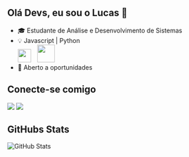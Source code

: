 ## Olá Devs, eu sou o Lucas 👋

  - 🎓 Estudante de Análise e Desenvolvimento de Sistemas
  - 💡 Javascript | Python <br>
    <img loading="lazy" src="https://cdn.jsdelivr.net/gh/devicons/devicon@latest/icons/javascript/javascript-original.svg" width="30" height="30" style="display: inline-block; margin-right: 10px;"/>
    <img loading="lazy" src="https://cdn.jsdelivr.net/gh/devicons/devicon@latest/icons/python/python-original.svg" width="40" height="40" style="display: inline-block;"/>
  - 👀 Aberto a oportunidades

## Conecte-se comigo
<div>
<a href = "mailto:lucasandrade270805@gmail.com"><img loading="lazy" src="https://img.shields.io/badge/Gmail-D14836?style=for-the-badge&logo=gmail&logoColor=white" target="_blank"></a>
<a href="www.linkedin.com/in/lucas-andr-silva" target="_blank"><img loading="lazy" src="https://img.shields.io/badge/-LinkedIn-%230077B5?style=for-the-badge&logo=linkedin&logoColor=white" target="_blank"></a>   
</div>

## GitHubs Stats
![GitHub Stats](https://github-readme-stats.vercel.app/api?username=7lucss&theme=transparent&bg_color=000&border_color=30A3DC&show_icons=true&icon_color=30A3DC&title_color=30A3DC&text_color=FFF&hide=stars&hide_title=true)

<!--
**Bragax23/Bragax23** is a ✨ _special_ ✨ repository because its `README.md` (this file) appears on your GitHub profile.

Here are some ideas to get you started:

- 🔭 I’m currently working on ...
- 🌱 I’m currently learning ...
- 👯 I’m looking to collaborate on ...
- 🤔 I’m looking for help with ...
- 💬 Ask me about ...
- 📫 How to reach me: ...
- 😄 Pronouns: ...
- ⚡ Fun fact: ...
-->
